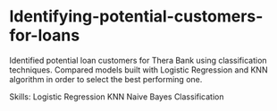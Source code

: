 # Identifying-potential-customers-for-loans
Identified potential loan customers for Thera Bank using classification techniques. Compared models built with Logistic Regression and KNN algorithm in order to select the best performing one.

Skills:
Logistic Regression
KNN
Naive Bayes
Classification
